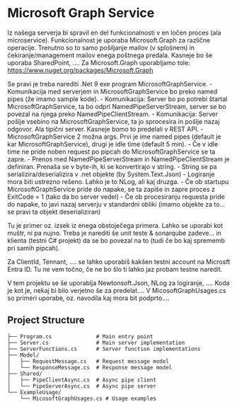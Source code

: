 # Microsoft Graph Service

Iz našega serverja bi spravil en del funkcionalnosti v en ločen proces (ala microservice). 
Funkcionalnost je uporaba Microsoft.Graph za različne operacije. 
Trenutno so to samo pošiljanje mailov (v splošnem) in čekiranje/management mailov enega poštnega predala. 
Kasneje bo še uporaba SharedPoint, ....
Za Microsoft.Graph uporabljamo tole: https://www.nuget.org/packages/Microsoft.Graph

Se pravi je treba narediti .Net 9 exe program MicrosoftGraphService. 
	- Komunikacija med serverjem in MicrosoftGraphService bo preko named pipes (že imamo sample kode). 
	- Komunikacija: Server bo po potrebi štartal MicrosoftGraphService, ta bo odprl NamedPipeServerStream, server se bo povezal na njega preko NamedPipeClientStream.
	- Komunikacija: Server pošlje vsebino na MicrosoftGraphService, ta jo sprocesira in pošlje nazaj odgovor. Ala tipični server. Kasneje bomo to predelali v REST API.
	- MicrosoftGraphService 2 možna args. Prvi je ime named pipes (default je kar MicrosoftGraphService), drugi je idle time (default 5 min). 
	- Če v idle time ne pride noben request po pipcah do MicrosoftGraphService se ta zapre.
	- Prenos med NamedPipeServerStream in NamedPipeClientStream je definiran. Prenaša se v byte-ih, ki se konvertirajo v string.
	- String se pa serializira/deserializira v .net objekte (by System.Text.Json)
	- Logiranje mora biti ustrezno rešeno. Lahko je to NLog, ali kaj druzga. 
	- Če ob startupu MicrosoftGraphService pride do napake, se ta zapiše in zapre proces z ExitCode = 1 (tako da bo server vedel)
	- Če ob procesiranju requesta pride do napake, to javi nazaj serverju v standardni obliki (imamo objekte za to... se pravi ta objekt deserializiran)
	 
Tu je primer oz. izsek iz enega obstoječega primera. Lahko se uporabi kot muštr, ni pa nujno.
Treba je narediti še unit teste & sonarqube zadeve... in klienta (testni C# projekt) da se bo povezal na to (tudi če bo kaj sprememb pri samih pipcah).

Za ClientId, Tennant, .... se lahko uporabiš kakšen testni account na Microsft Entra ID.
Tu ne vem točno, če ne bo šlo ti lahko jaz probam testne naredit.

V tem projektu se še uporablja Newtonsoft.Json, NLog za logiranje, .... 
Koda je kot je, nekaj bi bilo verjetno še za predelat....
V MicosoftGraphUsages.cs so primeri uporabe, oz. navodila kaj mora bit podprto....


## Project Structure

```
├── Program.cs              # Main entry point
├── Server.cs               # Main server implementation
├── ServerFunctions.cs      # Server function implementations
├── Model/
│   ├── RequestMessage.cs   # Request message model
│   └── ResponseMessage.cs  # Response message model
├── Shared/
│   ├── PipeClientAsync.cs  # Async pipe client
│   └── PipeServerAsync.cs  # Async pipe server
└── ExampleUsage/
    └── MicosoftGraphUsages.cs # Usage examples
```

